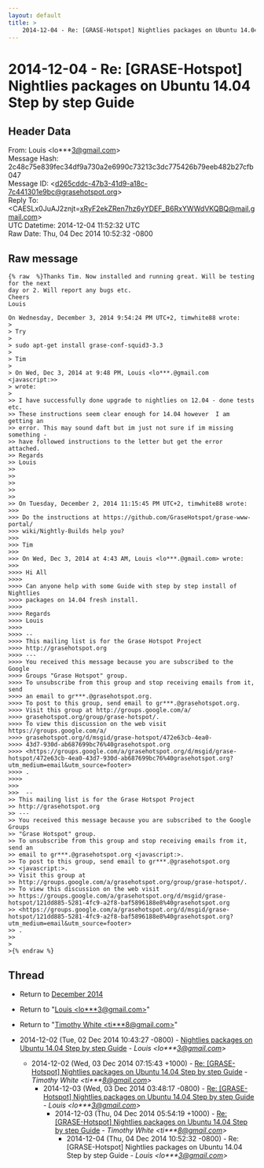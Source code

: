 ```yaml
---
layout: default
title: >
    2014-12-04 - Re: [GRASE-Hotspot] Nightlies packages on Ubuntu 14.04 Step by step Guide
---
```


# 2014-12-04 - Re: [GRASE-Hotspot] Nightlies packages on Ubuntu 14.04 Step by step Guide

## Header Data

From: Louis \<lo***3@gmail.com\><br>
Message Hash: 2c48c75e839fec34df9a730a2e6990c73213c3dc775426b79eeb482b27cfb047<br>
Message ID: \<d265cddc-47b3-41d9-a18c-7c441301e9bc@grasehotspot.org\><br>
Reply To: \<CAESLx0JuAJ2znjt=xRyF2ekZRen7hz6yYDEF_B6RxYWWdVKQBQ@mail.gmail.com\><br>
UTC Datetime: 2014-12-04 11:52:32 UTC<br>
Raw Date: Thu, 04 Dec 2014 10:52:32 -0800<br>

## Raw message

```
{% raw  %}Thanks Tim. Now installed and running great. Will be testing for the next 
day or 2. Will report any bugs etc.
Cheers
Louis

On Wednesday, December 3, 2014 9:54:24 PM UTC+2, timwhite88 wrote:
>
> Try
>
> sudo apt-get install grase-conf-squid3-3.3
>
> Tim
>
> On Wed, Dec 3, 2014 at 9:48 PM, Louis <lo***.@gmail.com <javascript:>> 
> wrote:
>
>> I have successfully done upgrade to nightlies on 12.04 - done tests etc. 
>> These instructions seem clear enough for 14.04 however  I am getting an 
>> error. This may sound daft but im just not sure if im missing something - 
>> have followed instructions to the letter but get the error attached.
>> Regards
>> Louis
>>
>>
>>
>>
>>
>> On Tuesday, December 2, 2014 11:15:45 PM UTC+2, timwhite88 wrote:
>>>
>>> Do the instructions at https://github.com/GraseHotspot/grase-www-portal/
>>> wiki/Nightly-Builds help you?
>>>
>>> Tim
>>>
>>> On Wed, Dec 3, 2014 at 4:43 AM, Louis <lo***.@gmail.com> wrote:
>>>
>>>> Hi All
>>>>
>>>> Can anyone help with some Guide with step by step install of Nightlies 
>>>> packages on 14.04 fresh install.
>>>>
>>>> Regards
>>>> Louis
>>>>
>>>> -- 
>>>> This mailing list is for the Grase Hotspot Project 
>>>> http://grasehotspot.org
>>>> --- 
>>>> You received this message because you are subscribed to the Google 
>>>> Groups "Grase Hotspot" group.
>>>> To unsubscribe from this group and stop receiving emails from it, send 
>>>> an email to gr***.@grasehotspot.org.
>>>> To post to this group, send email to gr***.@grasehotspot.org.
>>>> Visit this group at http://groups.google.com/a/
>>>> grasehotspot.org/group/grase-hotspot/.
>>>> To view this discussion on the web visit https://groups.google.com/a/
>>>> grasehotspot.org/d/msgid/grase-hotspot/472e63cb-4ea0-
>>>> 43d7-930d-ab687699bc76%40grasehotspot.org 
>>>> <https://groups.google.com/a/grasehotspot.org/d/msgid/grase-hotspot/472e63cb-4ea0-43d7-930d-ab687699bc76%40grasehotspot.org?utm_medium=email&utm_source=footer>
>>>> .
>>>>
>>>
>>>  -- 
>> This mailing list is for the Grase Hotspot Project 
>> http://grasehotspot.org
>> --- 
>> You received this message because you are subscribed to the Google Groups 
>> "Grase Hotspot" group.
>> To unsubscribe from this group and stop receiving emails from it, send an 
>> email to gr***.@grasehotspot.org <javascript:>.
>> To post to this group, send email to gr***.@grasehotspot.org 
>> <javascript:>.
>> Visit this group at 
>> http://groups.google.com/a/grasehotspot.org/group/grase-hotspot/.
>> To view this discussion on the web visit 
>> https://groups.google.com/a/grasehotspot.org/d/msgid/grase-hotspot/121dd885-5281-4fc9-a2f8-baf5896188e8%40grasehotspot.org 
>> <https://groups.google.com/a/grasehotspot.org/d/msgid/grase-hotspot/121dd885-5281-4fc9-a2f8-baf5896188e8%40grasehotspot.org?utm_medium=email&utm_source=footer>
>> .
>>
>
>{% endraw %}
```

## Thread

+ Return to [December 2014](/archive/2014/12)

+ Return to "[Louis <lo***3<span>@</span>gmail.com>](/authors/lo___3_at_gmail_com)"
+ Return to "[Timothy White <ti***8<span>@</span>gmail.com>](/authors/ti___8_at_gmail_com)"

+ 2014-12-02 (Tue, 02 Dec 2014 10:43:27 -0800) - [Nightlies packages on Ubuntu 14.04 Step by step Guide](/archive/2014/12/300a82c77efa3409b9f3e3d309ce27160592ba1e52e0c5109241845904725074) - _Louis \<lo***3@gmail.com\>_
  + 2014-12-02 (Wed, 03 Dec 2014 07:15:43 +1000) - [Re: [GRASE-Hotspot] Nightlies packages on Ubuntu 14.04 Step by step Guide](/archive/2014/12/40485d713477f7ec140f0d215732c463a9abc225550f2582e61fca0ed682336f) - _Timothy White \<ti***8@gmail.com\>_
    + 2014-12-03 (Wed, 03 Dec 2014 03:48:17 -0800) - [Re: [GRASE-Hotspot] Nightlies packages on Ubuntu 14.04 Step by step Guide](/archive/2014/12/19fae6121ba80309bf4752d804e4838df8a5660141778503ca3ce786b857c80d) - _Louis \<lo***3@gmail.com\>_
      + 2014-12-03 (Thu, 04 Dec 2014 05:54:19 +1000) - [Re: [GRASE-Hotspot] Nightlies packages on Ubuntu 14.04 Step by step Guide](/archive/2014/12/bd1e9f64c0c4bb6b68d8176c8ee71078394f7fe8f7b31d55083caa1fa22931dc) - _Timothy White \<ti***8@gmail.com\>_
        + 2014-12-04 (Thu, 04 Dec 2014 10:52:32 -0800) - Re: [GRASE-Hotspot] Nightlies packages on Ubuntu 14.04 Step by step Guide - _Louis \<lo***3@gmail.com\>_

